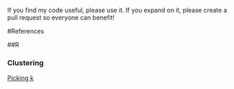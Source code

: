 If you find my code useful, please use it. If you expand on it, please create a pull request so everyone can benefit!

#References

##R
### Clustering
[Picking k](https://www.datanovia.com/en/lessons/determining-the-optimal-number-of-clusters-3-must-know-methods/)